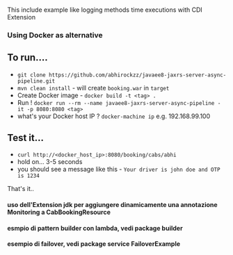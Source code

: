 ###
This include example like logging methods time executions with CDI Extension


### Using Docker as alternative

## To run....

- `git clone https://github.com/abhirockzz/javaee8-jaxrs-server-async-pipeline.git` 
- `mvn clean install` - will create `booking.war` in `target`
- Create Docker image - `docker build -t <tag> .`
- Run ! `docker run --rm --name javaee8-jaxrs-server-async-pipeline -it -p 8080:8080 <tag>`
- what's your Docker host IP ? `docker-machine ip` e.g. 192.168.99.100 

## Test it...

- `curl http://<docker_host_ip>:8080/booking/cabs/abhi`
- hold on... 3-5 seconds
- you should see a message like this - `Your driver is john doe and OTP is 1234`

That's it..

#### uso dell'Extension jdk per aggiungere dinamicamente una annotazione Monitoring a CabBookingResource
#### esmpio di pattern builder con lambda, vedi package builder
#### esempio di failover, vedi package service FailoverExample